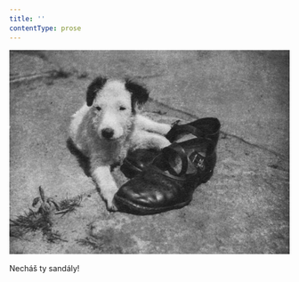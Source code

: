 ```yaml
---
title: ''
contentType: prose
---
```


![dasenka_fotky_011](./resources/dasenka_fotky_011.jpg)  

Necháš ty sandály!
